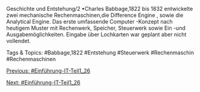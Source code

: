 Geschichte und Entstehung/2
•Charles Babbage,1822 bis 1832 entwickelte zwei mechanische Rechenmaschinen,die
Difference Engine , sowie die Analytical Engine. Das erste umfassende Computer -Konzept 
nach heutigem Muster mit Rechenwerk, Speicher, Steuerwerk sowie Ein -und 
Ausgabemöglichkeiten. Eingabe  über Lochkarten war geplant aber nicht vollendet.

   Tags & Topics:
   #Babbage,1822
   #Entstehung
   #Steuerwerk
   #Rechenmaschin
   #Rechenmaschinen

[Previous: #Einführung-IT-Teil1_26](Einführung-IT-Teil1_26.md)

[Next: #Einführung-IT-Teil1_26](Einführung-IT-Teil1_26.md)